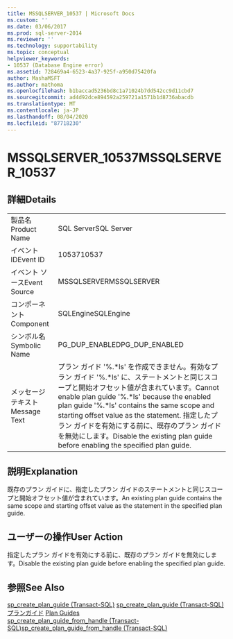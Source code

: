 ```yaml
---
title: MSSQLSERVER_10537 | Microsoft Docs
ms.custom: ''
ms.date: 03/06/2017
ms.prod: sql-server-2014
ms.reviewer: ''
ms.technology: supportability
ms.topic: conceptual
helpviewer_keywords:
- 10537 (Database Engine error)
ms.assetid: 728469a4-6523-4a37-925f-a950d75420fa
author: MashaMSFT
ms.author: mathoma
ms.openlocfilehash: b1baccad5236bd8c1a71024b7dd542cc9d11cbd7
ms.sourcegitcommit: ad4d92dce894592a259721a1571b1d8736abacdb
ms.translationtype: MT
ms.contentlocale: ja-JP
ms.lasthandoff: 08/04/2020
ms.locfileid: "87718230"
---
```

# <a name="mssqlserver_10537"></a><span data-ttu-id="8479f-102">MSSQLSERVER_10537</span><span class="sxs-lookup"><span data-stu-id="8479f-102">MSSQLSERVER_10537</span></span>
    
## <a name="details"></a><span data-ttu-id="8479f-103">詳細</span><span class="sxs-lookup"><span data-stu-id="8479f-103">Details</span></span>  
  
|||  
|-|-|  
|<span data-ttu-id="8479f-104">製品名</span><span class="sxs-lookup"><span data-stu-id="8479f-104">Product Name</span></span>|<span data-ttu-id="8479f-105">SQL Server</span><span class="sxs-lookup"><span data-stu-id="8479f-105">SQL Server</span></span>|  
|<span data-ttu-id="8479f-106">イベント ID</span><span class="sxs-lookup"><span data-stu-id="8479f-106">Event ID</span></span>|<span data-ttu-id="8479f-107">10537</span><span class="sxs-lookup"><span data-stu-id="8479f-107">10537</span></span>|  
|<span data-ttu-id="8479f-108">イベント ソース</span><span class="sxs-lookup"><span data-stu-id="8479f-108">Event Source</span></span>|<span data-ttu-id="8479f-109">MSSQLSERVER</span><span class="sxs-lookup"><span data-stu-id="8479f-109">MSSQLSERVER</span></span>|  
|<span data-ttu-id="8479f-110">コンポーネント</span><span class="sxs-lookup"><span data-stu-id="8479f-110">Component</span></span>|<span data-ttu-id="8479f-111">SQLEngine</span><span class="sxs-lookup"><span data-stu-id="8479f-111">SQLEngine</span></span>|  
|<span data-ttu-id="8479f-112">シンボル名</span><span class="sxs-lookup"><span data-stu-id="8479f-112">Symbolic Name</span></span>|<span data-ttu-id="8479f-113">PG_DUP_ENABLED</span><span class="sxs-lookup"><span data-stu-id="8479f-113">PG_DUP_ENABLED</span></span>|  
|<span data-ttu-id="8479f-114">メッセージ テキスト</span><span class="sxs-lookup"><span data-stu-id="8479f-114">Message Text</span></span>|<span data-ttu-id="8479f-115">プラン ガイド '%.\*ls' を作成できません。有効なプラン ガイド '%.\*ls' に、ステートメントと同じスコープと開始オフセット値が含まれています。</span><span class="sxs-lookup"><span data-stu-id="8479f-115">Cannot enable plan guide '%.\*ls' because the enabled plan guide '%.\*ls' contains the same scope and starting offset value as the statement.</span></span> <span data-ttu-id="8479f-116">指定したプラン ガイドを有効にする前に、既存のプラン ガイドを無効にします。</span><span class="sxs-lookup"><span data-stu-id="8479f-116">Disable the existing plan guide before enabling the specified plan guide.</span></span>|  
  
## <a name="explanation"></a><span data-ttu-id="8479f-117">説明</span><span class="sxs-lookup"><span data-stu-id="8479f-117">Explanation</span></span>  
 <span data-ttu-id="8479f-118">既存のプラン ガイドに、指定したプラン ガイドのステートメントと同じスコープと開始オフセット値が含まれています。</span><span class="sxs-lookup"><span data-stu-id="8479f-118">An existing plan guide contains the same scope and starting offset value as the statement in the specified plan guide.</span></span>  
  
## <a name="user-action"></a><span data-ttu-id="8479f-119">ユーザーの操作</span><span class="sxs-lookup"><span data-stu-id="8479f-119">User Action</span></span>  
 <span data-ttu-id="8479f-120">指定したプラン ガイドを有効にする前に、既存のプラン ガイドを無効にします。</span><span class="sxs-lookup"><span data-stu-id="8479f-120">Disable the existing plan guide before enabling the specified plan guide.</span></span>  
  
## <a name="see-also"></a><span data-ttu-id="8479f-121">参照</span><span class="sxs-lookup"><span data-stu-id="8479f-121">See Also</span></span>  
 <span data-ttu-id="8479f-122">[sp_create_plan_guide &#40;Transact-SQL&#41;](/sql/relational-databases/system-stored-procedures/sp-create-plan-guide-transact-sql) </span><span class="sxs-lookup"><span data-stu-id="8479f-122">[sp_create_plan_guide &#40;Transact-SQL&#41;](/sql/relational-databases/system-stored-procedures/sp-create-plan-guide-transact-sql) </span></span>  
 <span data-ttu-id="8479f-123">[プランガイド](../performance/plan-guides.md) </span><span class="sxs-lookup"><span data-stu-id="8479f-123">[Plan Guides](../performance/plan-guides.md) </span></span>  
 [<span data-ttu-id="8479f-124">sp_create_plan_guide_from_handle &#40;Transact-SQL&#41;</span><span class="sxs-lookup"><span data-stu-id="8479f-124">sp_create_plan_guide_from_handle &#40;Transact-SQL&#41;</span></span>](/sql/relational-databases/system-stored-procedures/sp-create-plan-guide-from-handle-transact-sql)  
  
  
